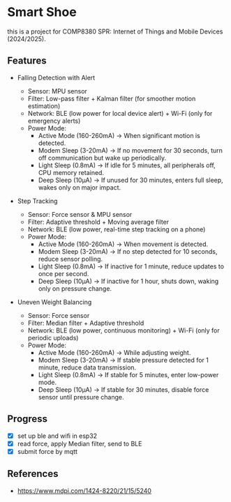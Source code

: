 # Smart Shoe

this is a project for COMP8380 SPR: Internet of Things and Mobile Devices (2024/2025).

## Features

- Falling Detection with Alert
  - Sensor: MPU sensor
  - Filter: Low-pass filter + Kalman filter (for smoother motion estimation)
  - Network: BLE (low power for local device alert) + Wi-Fi (only for emergency alerts)
  - Power Mode:
    - Active Mode (160-260mA) → When significant motion is detected.
    - Modem Sleep (3-20mA) → If no movement for 30 seconds, turn off communication but wake up periodically.
    - Light Sleep (0.8mA) → If idle for 5 minutes, all peripherals off, CPU memory retained.
    - Deep Sleep (10μA) → If unused for 30 minutes, enters full sleep, wakes only on major impact.

- Step Tracking
  - Sensor: Force sensor & MPU sensor
  - Filter: Adaptive threshold + Moving average filter
  - Network: BLE (low power, real-time step tracking on a phone)
  - Power Mode:
    - Active Mode (160-260mA) → When movement is detected.
    - Modem Sleep (3-20mA) → If no step detected for 10 seconds, reduce sensor polling.
    - Light Sleep (0.8mA) → If inactive for 1 minute, reduce updates to once per second.
    - Deep Sleep (10μA) → If inactive for 1 hour, shuts down, waking only on pressure change.

- Uneven Weight Balancing
  - Sensor: Force sensor
  - Filter: Median filter + Adaptive threshold
  - Network: BLE (low power, continuous monitoring) + Wi-Fi (only for periodic uploads)
  - Power Mode:
    - Active Mode (160-260mA) → While adjusting weight.
    - Modem Sleep (3-20mA) → If stable pressure detected for 1 minute, reduce data transmission.
    - Light Sleep (0.8mA) → If stable for 5 minutes, enter low-power mode.
    - Deep Sleep (10μA) → If stable for 30 minutes, disable force sensor until pressure change.

## Progress

- [x] set up ble and wifi in esp32
- [x] read force, apply Median filter, send to BLE
- [x] submit force by mqtt

## References

- <https://www.mdpi.com/1424-8220/21/15/5240>
